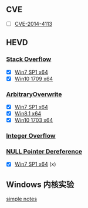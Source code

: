 ## CVE

+ [ ] [CVE-2014-4113](./CVE/CVE-2014-4113)

## HEVD

### [Stack Overflow](./HEVD3.00/Stack_Overflow)

+ [x] [Win7 SP1 x64](./HEVD3.00/Stack_Overflow/Win7_SP1_x64)
+ [x] [Win10 1709 x64](./HEVD3.00/Stack_Overflow/Win10_x64)

### [ArbitraryOverwrite](./HEVD3.00/ArbitraryOverwrite)

+ [x] [Win7 SP1 x64](./HEVD3.00/ArbitraryOverwrite/Win7_SP1_x64)
+ [x] [Win8.1 x64](./HEVD3.00/ArbitraryOverwrite/Win8.1_x64)
+ [x] [Win10 1703 x64](./HEVD3.00/ArbitraryOverwrite/Win10_1703_x64)

### [Integer Overflow](./HEVD3.00/IntegerOverflow)

### [NULL Pointer Dereference](./HEVD3.00/NULLPointerDereference)

+ [x] [Win7 SP1 x64](./HEVD3.00/NULLPointerDereference/Win7_SP1_x64) (x)

## Windows 内核实验

[simple notes](./Windows_内核实验)

